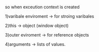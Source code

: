 so when exceution context is created

1)varibale enviroment -> for stroing varibales

2)this -> object (window object)

3)outer eviroment -> for reference objects

4)arguments -> lists of values.